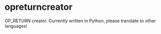 # opreturncreator
OP_RETURN creator. Currently written in Python, please translate to other languages!
